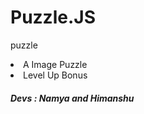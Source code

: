 # Puzzle.JS
puzzle
<li>A Image Puzzle</li>
<li>Level Up Bonus </li>


<h5>Devs : Namya and Himanshu </h5>
